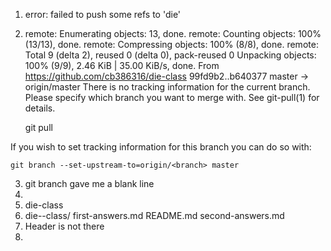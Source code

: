1. error: failed to push some refs to 'die'
2. remote: Enumerating objects: 13, done.
remote: Counting objects: 100% (13/13), done.
remote: Compressing objects: 100% (8/8), done.
remote: Total 9 (delta 2), reused 0 (delta 0), pack-reused 0
Unpacking objects: 100% (9/9), 2.46 KiB | 35.00 KiB/s, done.
From https://github.com/cb386316/die-class
   99fd9b2..b640377  master     -> origin/master
There is no tracking information for the current branch.
Please specify which branch you want to merge with.
See git-pull(1) for details.

    git pull <remote> <branch>

If you wish to set tracking information for this branch you can do so with:

    git branch --set-upstream-to=origin/<branch> master
3. git branch gave me a blank line
4.
5. die-class
6. die--class/  first-answers.md  README.md  second-answers.md
7. Header is not there
8. 
